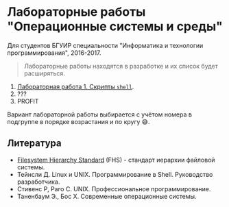 # Лабораторные работы "Операционные системы и среды"

Для студентов БГУИР специальности "Информатика и технологии программирования", 2016-2017.

> Лабораторные работы находятся в разработке и их список будет расширяться.

1. [Лабораторная работа 1. Скрипты `shell`](lab-1.md).
2. ???
9. PROFIT

Вариант лабораторной работы выбирается с учётом номера в подгруппе в порядке возрастания и по кругу :sweat_smile:.

## Литература

- [Filesystem Hierarchy Standard](https://ru.wikipedia.org/wiki/FHS) (FHS) - стандарт иерархии файловой системы.
- Тейнсли Д. Linux и UNIX. Программирование в Shell. Руководство разработчика.
- Стивенс Р, Раго С. UNIX. Профессиональное программирование.
- Таненбаум Э., Бос Х. Современные операционные системы.
